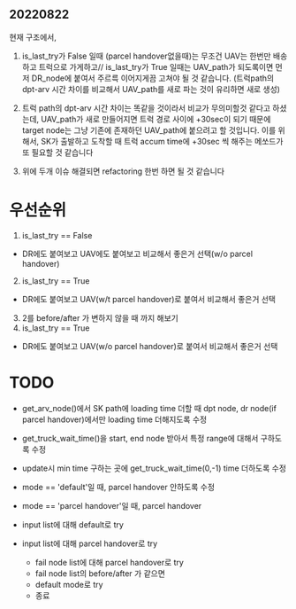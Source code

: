 ## 20220822
현재 구조에서,
1. is_last_try가 False 일때 (parcel handover없을때)는 무조건 UAV는 한번만 배송하고 트럭으로 가게하고//
is_last_try가 True 일때는 UAV_path가 되도록이면 먼저 DR_node에 붙여서 주르륵 이어지게끔 고쳐야 될 것 같습니다. (트럭path의 dpt-arv 시간 차이를 비교해서 UAV_path를 새로 파는 것이 유리하면 새로 생성)

2. 트럭 path의 dpt-arv 시간 차이는 똑같을 것이라서 비교가 무의미할것 같다고 하셨는데, UAV_path가 새로 만들어지면 트럭 경로 사이에 +30sec이 되기 때문에 target node는 그냥 기존에 존재하던 UAV_path에 붙으려고 할 것입니다.
이를 위해서, SK가 출발하고 도착할 때 트럭 accum time에 +30sec 씩 해주는 메쏘드가 또 필요할 것 같습니다

3. 위에 두개 이슈 해결되면 refactoring 한번 하면 될 것 같습니다


# 우선순위
1. is_last_try == False
- DR에도 붙여보고 UAV에도 붙여보고 비교해서 좋은거 선택(w/o parcel handover)
2. is_last_try == True
- DR에도 붙여보고 UAV(w/t parcel handover)로 붙여서 비교해서 좋은거 선택
3. 2를 before/after 가 변하지 않을 때 까지 해보기
4. is_last_try == True
- DR에도 붙여보고 UAV(w/o parcel handover)로 붙여서 비교해서 좋은거 선택

# TODO
- get_arv_node()에서 SK path에 loading time 더할 때 dpt node, dr node(if parcel handover)에서만 loading time 더해지도록 수정
- get_truck_wait_time()을 start, end node 받아서 특정 range에 대해서 구하도록 수정
- update시 min time 구하는 곳에 get_truck_wait_time(0,-1) time 더하도록 수정

- mode == 'default'일 때, parcel handover 안하도록 수정
- mode == 'parcel handover'일 때, parcel handover

- input list에 대해 default로 try
- input list에 대해 parcel handover로 try
  - fail node list에 대해 parcel handover로 try
  - fail node list의 before/after 가 같으면
  - default mode로 try
  - 종료